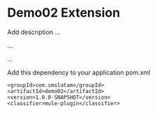 # Demo02 Extension

Add description ...


...


...


Add this dependency to your application pom.xml

```
<groupId>com.smslatam</groupId>
<artifactId>demo02</artifactId>
<version>1.0.0-SNAPSHOT</version>
<classifier>mule-plugin</classifier>
```
